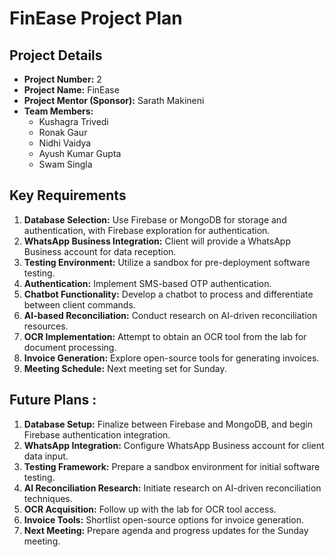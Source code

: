 # FinEase Project Plan

## Project Details
- **Project Number:** 2  
- **Project Name:** FinEase  
- **Project Mentor (Sponsor):** Sarath Makineni  
- **Team Members:**  
  - Kushagra Trivedi  
  - Ronak Gaur  
  - Nidhi Vaidya  
  - Ayush Kumar Gupta  
  - Swam Singla  

## Key Requirements
1. **Database Selection:** Use Firebase or MongoDB for storage and authentication, with Firebase exploration for authentication.  
2. **WhatsApp Business Integration:** Client will provide a WhatsApp Business account for data reception.  
3. **Testing Environment:** Utilize a sandbox for pre-deployment software testing.  
4. **Authentication:** Implement SMS-based OTP authentication.  
5. **Chatbot Functionality:** Develop a chatbot to process and differentiate between client commands.  
6. **AI-based Reconciliation:** Conduct research on AI-driven reconciliation resources.  
7. **OCR Implementation:** Attempt to obtain an OCR tool from the lab for document processing.  
8. **Invoice Generation:** Explore open-source tools for generating invoices.  
9. **Meeting Schedule:** Next meeting set for Sunday.  

## Future Plans :
1. **Database Setup:** Finalize between Firebase and MongoDB, and begin Firebase authentication integration.  
2. **WhatsApp Integration:** Configure WhatsApp Business account for client data input.  
3. **Testing Framework:** Prepare a sandbox environment for initial software testing.  
4. **AI Reconciliation Research:** Initiate research on AI-driven reconciliation techniques.  
5. **OCR Acquisition:** Follow up with the lab for OCR tool access.  
6. **Invoice Tools:** Shortlist open-source options for invoice generation.  
7. **Next Meeting:** Prepare agenda and progress updates for the Sunday meeting.  
